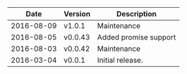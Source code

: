 | Date        | Version | Description |
| ----------- | ------- | ----------- |
| 2016-08-09  | v1.0.1  | Maintenance |
| 2016-08-05  | v0.0.43 | Added promise support |
| 2016-08-03  | v0.0.42 | Maintenance |
| 2016-03-04  | v0.0.1  | Initial release. |
